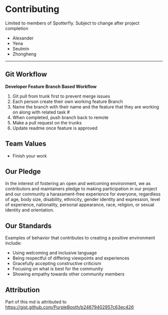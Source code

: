 Contributing
============

Limited to members of Spotterfly. Subject to change after project completion

* Alexander
* Yena
* Seulmin
* Zhongheng

---

## Git Workflow

**Developer Feature Branch Based Workflow**
1. Git pull from trunk first to prevent merge issues
2. Each person create their own working feature Branch
3. Name the branch with their name and the feature that they are working on along with related task #
4. When completed, push branch back to remote
5. Make a pull request on the trunks
6. Update readme once feature is approved


## Team Values

* Finish your work


## Our Pledge

In the interest of fostering an open and welcoming environment, we as
contributors and maintainers pledge to making participation in our project and
our community a harassment-free experience for everyone, regardless of age, body
size, disability, ethnicity, gender identity and expression, level of experience,
nationality, personal appearance, race, religion, or sexual identity and
orientation.

## Our Standards

Examples of behavior that contributes to creating a positive environment
include:

* Using welcoming and inclusive language
* Being respectful of differing viewpoints and experiences
* Gracefully accepting constructive criticism
* Focusing on what is best for the community
* Showing empathy towards other community members


## Attribution
Part of this md is attributed to https://gist.github.com/PurpleBooth/b24679402957c63ec426

